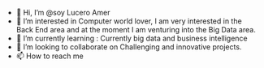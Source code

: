- 👋 Hi, I’m @soy Lucero Amer
- 👀 I’m interested in Computer world lover, I am very interested in the Back End area and at the moment I am venturing into the Big Data area.
- 🌱 I’m currently learning : Currently big data and business intelligence
- 💞️ I’m looking to collaborate on Challenging and innovative projects.
- 📫 How to reach me 

<!---
Amerlucero/Amerlucero is a ✨ special ✨ repository because its `README.md` (this file) appears on your GitHub profile.
You can click the Preview link to take a look at your changes.
--->

